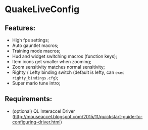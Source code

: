 # QuakeLiveConfig

## Features:
- High fps settings;
- Auto gauntlet macros;
- Training mode macros;
- Hud and widget switching macros (function keys);
- Item icons get smaller when zooming;
- Zoom sensitivity matches normal sensitivity;
- Righty / Lefty binding switch (default is lefty, can `exec righty_bindings.cfg`);
- Super mario tune intro;

## Requirements:
- (optional) QL Interaccel Driver (http://mouseaccel.blogspot.com/2015/11/quickstart-guide-to-configuring-driver.html)